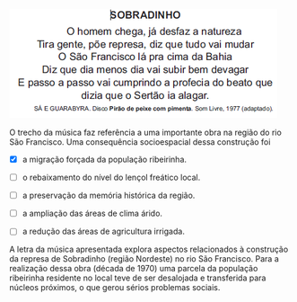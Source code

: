 

![](42d31c18-48f3-8cb7-f311-ec680d39c76b.png)

O trecho da música faz referência a uma importante obra na região do rio São Francisco. Uma consequência socioespacial dessa construção foi



- [x] a migração forçada da população ribeirinha.
- [ ] o rebaixamento do nível do lençol freático local.
- [ ] a preservação da memória histórica da região.
- [ ] a ampliação das áreas de clima árido.
- [ ] a redução das áreas de agricultura irrigada.


A letra da música apresentada explora aspectos relacionados à construção da represa de Sobradinho (região Nordeste) no rio São Francisco. Para a realização dessa obra (década de 1970) uma parcela da população ribeirinha residente no local teve de ser desalojada e transferida para núcleos próximos, o que gerou sérios problemas sociais.
